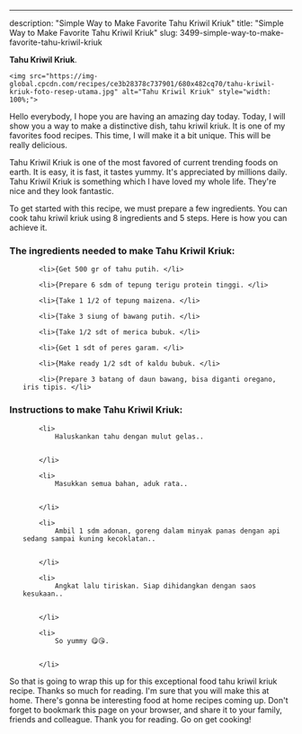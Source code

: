 ---
description: "Simple Way to Make Favorite Tahu Kriwil Kriuk"
title: "Simple Way to Make Favorite Tahu Kriwil Kriuk"
slug: 3499-simple-way-to-make-favorite-tahu-kriwil-kriuk

<p>
	<strong>Tahu Kriwil Kriuk</strong>. 
	
</p>
<p>
	
	<img src="https://img-global.cpcdn.com/recipes/ce3b28378c737901/680x482cq70/tahu-kriwil-kriuk-foto-resep-utama.jpg" alt="Tahu Kriwil Kriuk" style="width: 100%;">
	
	
</p>
<p>
	Hello everybody, I hope you are having an amazing day today. Today, I will show you a way to make a distinctive dish, tahu kriwil kriuk. It is one of my favorites food recipes. This time, I will make it a bit unique. This will be really delicious.
</p>
	
<p>
	Tahu Kriwil Kriuk is one of the most favored of current trending foods on earth. It is easy, it is fast, it tastes yummy. It's appreciated by millions daily. Tahu Kriwil Kriuk is something which I have loved my whole life. They're nice and they look fantastic.
</p>
<p>
	
</p>

<p>
To get started with this recipe, we must prepare a few ingredients. You can cook tahu kriwil kriuk using 8 ingredients and 5 steps. Here is how you can achieve it.
</p>

<h3>The ingredients needed to make Tahu Kriwil Kriuk:</h3>

<ol>
	
		<li>{Get 500 gr of tahu putih. </li>
	
		<li>{Prepare 6 sdm of tepung terigu protein tinggi. </li>
	
		<li>{Take 1 1/2 of tepung maizena. </li>
	
		<li>{Take 3 siung of bawang putih. </li>
	
		<li>{Take 1/2 sdt of merica bubuk. </li>
	
		<li>{Get 1 sdt of peres garam. </li>
	
		<li>{Make ready 1/2 sdt of kaldu bubuk. </li>
	
		<li>{Prepare 3 batang of daun bawang, bisa diganti oregano, iris tipis. </li>
	
</ol>
<p>
	
</p>

<h3>Instructions to make Tahu Kriwil Kriuk:</h3>

<ol>
	
		<li>
			Haluskankan tahu dengan mulut gelas..
			
			
		</li>
	
		<li>
			Masukkan semua bahan, aduk rata..
			
			
		</li>
	
		<li>
			Ambil 1 sdm adonan, goreng dalam minyak panas dengan api sedang sampai kuning kecoklatan..
			
			
		</li>
	
		<li>
			Angkat lalu tiriskan. Siap dihidangkan dengan saos kesukaan..
			
			
		</li>
	
		<li>
			So yummy 😋😘.
			
			
		</li>
	
</ol>

<p>
	
</p>

<p>
	So that is going to wrap this up for this exceptional food tahu kriwil kriuk recipe. Thanks so much for reading. I'm sure that you will make this at home. There's gonna be interesting food at home recipes coming up. Don't forget to bookmark this page on your browser, and share it to your family, friends and colleague. Thank you for reading. Go on get cooking!
</p>
